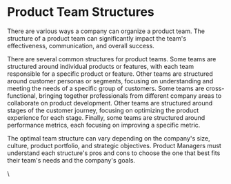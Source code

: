 # Product Team Structures

There are various ways a company can organize a product team. The structure of a product team can significantly impact the team's effectiveness, communication, and overall success.

There are several common structures for product teams. Some teams are structured around individual products or features, with each team responsible for a specific product or feature. Other teams are structured around customer personas or segments, focusing on understanding and meeting the needs of a specific group of customers. Some teams are cross-functional, bringing together professionals from different company areas to collaborate on product development. Other teams are structured around stages of the customer journey, focusing on optimizing the product experience for each stage. Finally, some teams are structured around performance metrics, each focusing on improving a specific metric.

The optimal team structure can vary depending on the company's size, culture, product portfolio, and strategic objectives. Product Managers must understand each structure's pros and cons to choose the one that best fits their team's needs and the company's goals.

\
